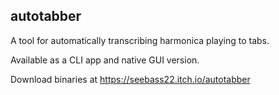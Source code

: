 autotabber
--------
A tool for automatically transcribing harmonica playing to tabs.

Available as a CLI app and native GUI version.

Download binaries at https://seebass22.itch.io/autotabber
